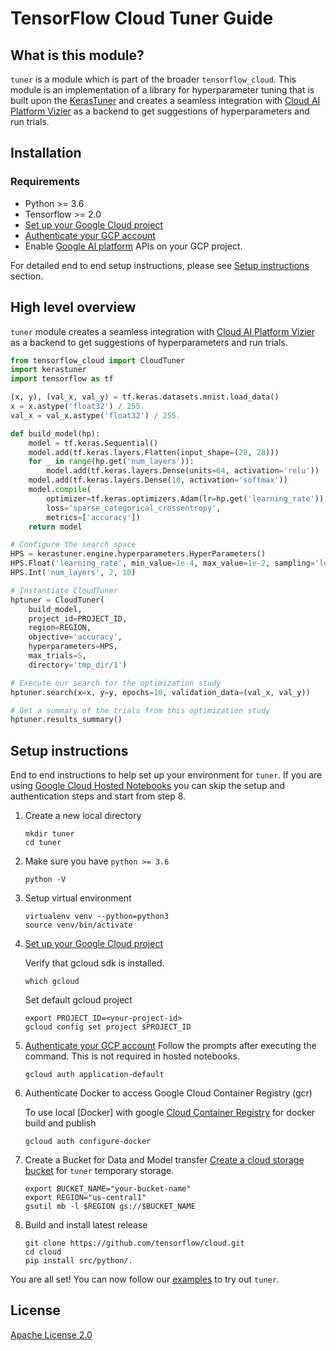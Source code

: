 # TensorFlow Cloud Tuner Guide

## What is this module?

`tuner` is a module which is part of the broader `tensorflow_cloud`. This module
is an implementation of a library for hyperparameter tuning that is built upon
the [KerasTuner](https://github.com/keras-team/keras-tuner) and creates a
seamless integration with
[Cloud AI Platform Vizier](https://cloud.google.com/ai-platform/optimizer/docs)
as a backend to get suggestions of hyperparameters and run trials.

## Installation

### Requirements

-   Python >= 3.6
-   Tensorflow >= 2.0
-   [Set up your Google Cloud project](https://cloud.google.com/ai-platform/docs/getting-started-keras#set_up_your_project)
-   [Authenticate your GCP account](https://cloud.google.com/ai-platform/docs/getting-started-keras#authenticate_your_gcp_account)
-   Enable [Google AI platform](https://cloud.google.com/ai-platform/) APIs on
    your GCP project.

For detailed end to end setup instructions, please see
[Setup instructions](#setup-instructions) section.

## High level overview

`tuner` module creates a seamless integration with
[Cloud AI Platform Vizier](https://cloud.google.com/ai-platform/optimizer/docs)
as a backend to get suggestions of hyperparameters and run trials.

```python
from tensorflow_cloud import CloudTuner
import kerastuner
import tensorflow as tf

(x, y), (val_x, val_y) = tf.keras.datasets.mnist.load_data()
x = x.astype('float32') / 255.
val_x = val_x.astype('float32') / 255.

def build_model(hp):
    model = tf.keras.Sequential()
    model.add(tf.keras.layers.Flatten(input_shape=(28, 28)))
    for _ in range(hp.get('num_layers')):
        model.add(tf.keras.layers.Dense(units=64, activation='relu'))
    model.add(tf.keras.layers.Dense(10, activation='softmax'))
    model.compile(
        optimizer=tf.keras.optimizers.Adam(lr=hp.get('learning_rate')),
        loss='sparse_categorical_crossentropy',
        metrics=['accuracy'])
    return model

# Configure the search space
HPS = kerastuner.engine.hyperparameters.HyperParameters()
HPS.Float('learning_rate', min_value=1e-4, max_value=1e-2, sampling='log')
HPS.Int('num_layers', 2, 10)

# Instantiate CloudTuner
hptuner = CloudTuner(
    build_model,
    project_id=PROJECT_ID,
    region=REGION,
    objective='accuracy',
    hyperparameters=HPS,
    max_trials=5,
    directory='tmp_dir/1')

# Execute our search for the optimization study
hptuner.search(x=x, y=y, epochs=10, validation_data=(val_x, val_y))

# Get a summary of the trials from this optimization study
hptuner.results_summary()
```

## Setup instructions

End to end instructions to help set up your environment for `tuner`. If you are
using
[Google Cloud Hosted Notebooks](https://cloud.google.com/ai-platform-notebooks)
you can skip the setup and authentication steps and start from step 8.

1.  Create a new local directory

    ```shell
    mkdir tuner
    cd tuner
    ```

1.  Make sure you have `python >= 3.6`

    ```shell
    python -V
    ```

1.  Setup virtual environment

    ```shell
    virtualenv venv --python=python3
    source venv/bin/activate
    ```

1.  [Set up your Google Cloud project](https://cloud.google.com/ai-platform/docs/getting-started-keras#set_up_your_project)

    Verify that gcloud sdk is installed.

    ```shell
    which gcloud
    ```

    Set default gcloud project

    ```shell
    export PROJECT_ID=<your-project-id>
    gcloud config set project $PROJECT_ID
    ```

1.  [Authenticate your GCP account](https://cloud.google.com/ai-platform/docs/getting-started-keras#authenticate_your_gcp_account)
    Follow the prompts after executing the command. This is not required in
    hosted notebooks.

    ```shell
    gcloud auth application-default
    ```

1.  Authenticate Docker to access Google Cloud Container Registry (gcr)

    To use local [Docker] with google
    [Cloud Container Registry](https://cloud.google.com/container-registry/docs/advanced-authentication)
    for docker build and publish

    ```shell
    gcloud auth configure-docker
    ```

1.  Create a Bucket for Data and Model transfer
    [Create a cloud storage bucket](https://cloud.google.com/ai-platform/docs/getting-started-keras#create_a_bucket)
    for `tuner` temporary storage.

    ```shell
    export BUCKET_NAME="your-bucket-name"
    export REGION="us-central1"
    gsutil mb -l $REGION gs://$BUCKET_NAME
    ```

1.  Build and install latest release

    ```shell
    git clone https://github.com/tensorflow/cloud.git
    cd cloud
    pip install src/python/.
    ```

You are all set! You can now follow our
[examples](https://github.com/tensorflow/cloud/blob/master/src/python/tensorflow_cloud/tuner/tests/examples/ai_platform_vizier_tuner.ipynb)
to try out `tuner`.

## License

[Apache License 2.0](https://github.com/tensorflow/cloud/blob/master/LICENSE)
